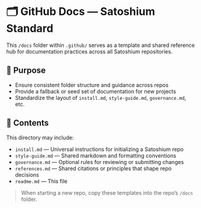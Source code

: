 # 🗂️ GitHub Docs — Satoshium Standard

This `/docs` folder within `.github/` serves as a template and shared reference hub for documentation practices across all Satoshium repositories.

## 📘 Purpose

- Ensure consistent folder structure and guidance across repos
- Provide a fallback or seed set of documentation for new projects
- Standardize the layout of `install.md`, `style-guide.md`, `governance.md`, etc.

## 📄 Contents

This directory may include:

- `install.md` — Universal instructions for initializing a Satoshium repo
- `style-guide.md` — Shared markdown and formatting conventions
- `governance.md` — Optional rules for reviewing or submitting changes
- `references.md` — Shared citations or principles that shape repo decisions
- `readme.md` — This file

> When starting a new repo, copy these templates into the repo’s `/docs` folder.
